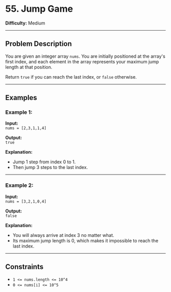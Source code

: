 # 55. Jump Game

**Difficulty:** Medium

---

## Problem Description

You are given an integer array `nums`. You are initially positioned at the array's first index, and each element in the array represents your maximum jump length at that position.

Return `true` if you can reach the last index, or `false` otherwise.

---

## Examples

### Example 1:

**Input:**  
`nums = [2,3,1,1,4]`

**Output:**  
`true`

**Explanation:**  
- Jump 1 step from index 0 to 1.
- Then jump 3 steps to the last index.

---

### Example 2:

**Input:**  
`nums = [3,2,1,0,4]`

**Output:**  
`false`

**Explanation:**  
- You will always arrive at index 3 no matter what.
- Its maximum jump length is 0, which makes it impossible to reach the last index.

---

## Constraints

- `1 <= nums.length <= 10^4`
- `0 <= nums[i] <= 10^5`


